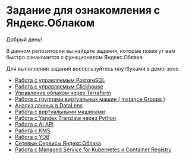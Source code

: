 # Задание для ознакомления с Яндекс.Облаком

Добрый день!

В данном репозитории вы найдете задания, которые помогут вам быстро ознакомится с функционалом Яндекс.Облака

Для выполнения заданий воспользуйтесь ноутбуками в демо-зоне.


* [Работа с управляемым  PostgreSQL](postgresql/)
* [Работа с управляемым  Clickhouse](clickhouse/)
* [Управление облаком через Terraform](terraform/)
* [Работа с группами виртуальных машин ( Instance Groups )](instance-groups/)
* [Анализ данных в DataLens](datalens/)
* [Работа с виртуальными машинами](compute-instances/)
* [Работа с Yandex Translate через Python](translate-python/)
* [Работа с AI API](aiapi/)
* [Работа с KMS](kms/)
* [Работа с YDB](ydb/)
* [Сетевые Сервисы Яндекс.Облака](vpc/)
* [Работа с Managed Service for Kubernetes и Container Registry](k8s/)
